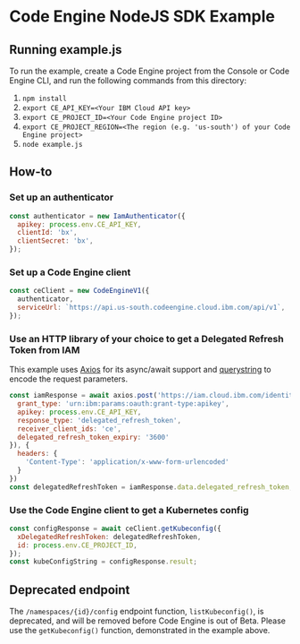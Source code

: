 # Code Engine NodeJS SDK Example

## Running example.js

To run the example, create a Code Engine project from the Console or Code Engine CLI, and  run the following commands from this directory:
1. `npm install`
2. `export CE_API_KEY=<Your IBM Cloud API key>`
3. `export CE_PROJECT_ID=<Your Code Engine project ID>`
4. `export CE_PROJECT_REGION=<The region (e.g. 'us-south') of your Code Engine project>`
5. `node example.js`

## How-to

### Set up an authenticator
```js
const authenticator = new IamAuthenticator({
  apikey: process.env.CE_API_KEY,
  clientId: 'bx',
  clientSecret: 'bx',
});
```

### Set up a Code Engine client
```js
const ceClient = new CodeEngineV1({
  authenticator,
  serviceUrl: `https://api.us-south.codeengine.cloud.ibm.com/api/v1`,
});
```

### Use an HTTP library of your choice to get a Delegated Refresh Token from IAM
This example uses [Axios](https://www.npmjs.com/package/axios) for its async/await support and [querystring](https://nodejs.org/api/querystring.html) to encode the request parameters.
```js
const iamResponse = await axios.post('https://iam.cloud.ibm.com/identity/token', querystring.stringify({
  grant_type: 'urn:ibm:params:oauth:grant-type:apikey',
  apikey: process.env.CE_API_KEY,
  response_type: 'delegated_refresh_token',
  receiver_client_ids: 'ce',
  delegated_refresh_token_expiry: '3600'
}), {
  headers: {
    'Content-Type': 'application/x-www-form-urlencoded'
  }
})
const delegatedRefreshToken = iamResponse.data.delegated_refresh_token;
```

### Use the Code Engine client to get a Kubernetes config
```js
const configResponse = await ceClient.getKubeconfig({
  xDelegatedRefreshToken: delegatedRefreshToken,
  id: process.env.CE_PROJECT_ID,
});
const kubeConfigString = configResponse.result;
```

## Deprecated endpoint

The `/namespaces/{id}/config` endpoint function, `listKubeconfig()`, is deprecated, and will be removed before Code Engine is out of Beta. Please use the `getKubeconfig()` function, demonstrated in the example above.
